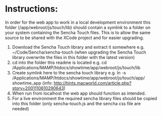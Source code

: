 # Instructions:

In order for the web app to work in a local development environment this folder (/app/webroot/js/touch/lib) should contain a symlink to
a folder on your system containing the Sencha Touch files. This is to allow the same source to be shared with the XCode project and for
easier upgrading.

1. Download the Sencha Touch library and extract it somewhere e.g. ~/Code/Sencha/sencha-touch (when upgrading the Sencha Touch library overwrite the files in this folder with the latest version)
2. cd into the folder this readme is located e.g. cd /Applications/MAMP/htdocs/showtime/app/webroot/js/touch/lib
3. Create symlink here to the sencha touch library e.g. ln -s /Applications/MAMP/htdocs/showtime/app/webroot/js/touch/app/ showtime_app (info: http://hints.macworld.com/article.php?story=2001110610290643)
4. When run from localhost the web app should function as intended. 
5. For a live environment the required sencha library files should be copied into this folder (only sencha-touch.js and the sencha css file are needed)